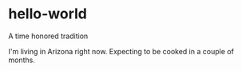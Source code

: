 # hello-world
A time honored tradition

I'm living in Arizona right now.  Expecting to be cooked in a couple of months.
